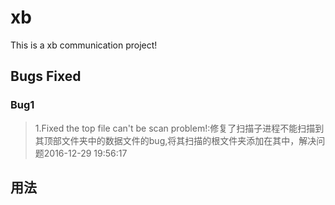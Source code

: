 # xb
This is a xb communication project!

## Bugs Fixed ##

### Bug1 ###

>1.Fixed the top file can't be scan problem!:修复了扫描子进程不能扫描到其顶部文件夹中的数据文件的bug,将其扫描的根文件夹添加在其中，解决问题2016-12-29 19:56:17 


## 用法 ##
